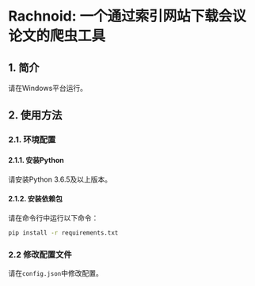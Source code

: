 # Rachnoid: 一个通过索引网站下载会议论文的爬虫工具

## 1. 简介

请在Windows平台运行。

## 2. 使用方法

### 2.1. 环境配置

#### 2.1.1. 安装Python

请安装Python 3.6.5及以上版本。

#### 2.1.2. 安装依赖包

请在命令行中运行以下命令：

```bash
pip install -r requirements.txt
```

### 2.2 修改配置文件

请在`config.json`中修改配置。
